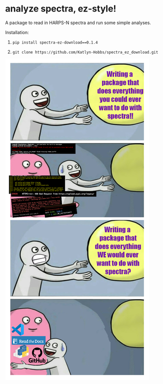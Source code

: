 # analyze spectra, ez-style!

A package to read in HARPS-N spectra and run some simple analyses.

Installation:

1. `pip install spectra-ez-download==0.1.4`

2. `git clone https://github.com/Katlyn-Hobbs/spectra_ez_download.git`


<img src="images/the_evolution_of_our_code_astro_project.png" alt="Evolution of our code astro project">
